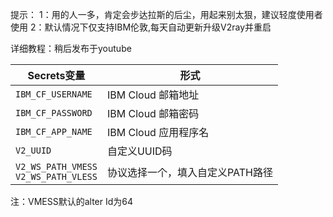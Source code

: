 提示：
1：用的人一多，肯定会步达拉斯的后尘，用起来别太狠，建议轻度使用者使用
2：默认情况下仅支持IBM伦敦,每天自动更新升级V2ray并重启

详细教程：稍后发布于youtube


   | Secrets变量 | 形式 |
  | --------------------- | ----------- |
  | `IBM_CF_USERNAME`       | IBM Cloud 邮箱地址 |
  | `IBM_CF_PASSWORD` | IBM Cloud 邮箱密码 |
  | `IBM_CF_APP_NAME` | IBM Cloud 应用程序名 |
  | `V2_UUID` | 自定义UUID码 |
  | `V2_WS_PATH_VMESS` </br> `V2_WS_PATH_VLESS` | 协议选择一个，填入自定义PATH路径 |
注：VMESS默认的alter Id为64
